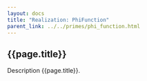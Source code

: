 ```yaml
---
layout: docs
title: "Realization: PhiFunction"
parent_link: ../../primes/phi_function.html
---
```


## {{page.title}}

Description {{page.title}}.
